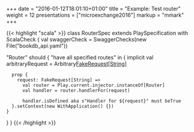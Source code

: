 +++
date = "2016-01-12T18:01:10+01:00"
title = "Example: Test router"
weight = 12
presentations = ["microexchange2016"]
markup = "mmark"
+++

{{< highlight "scala" >}}
class RouterSpec extends PlaySpecification with ScalaCheck {
  val swaggerCheck = SwaggerChecks(new File("bookdb_api.yaml"))

  "Router" should {
    "have all specified routes" in {
      implicit val arbitraryRequest =
        Arbitrary[FakeRequest[String]](swaggerCheck.requestGenerator())

      prop {
        request: FakeRequest[String] =>
          val router = Play.current.injector.instanceOf[Router]
          val handler = router.handlerFor(request)

          handler.isDefined aka s"Handler for ${request}" must beTrue
      }.setContext(new WithApplication() {})
    }
  }
}
{{< /highlight >}}
